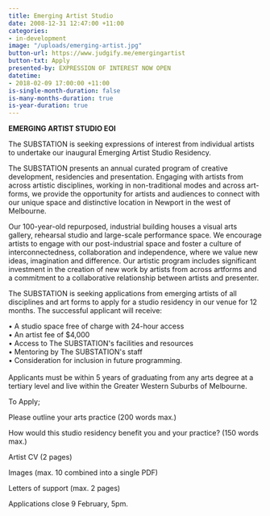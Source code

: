 ```yaml
---
title: Emerging Artist Studio
date: 2008-12-31 12:47:00 +11:00
categories:
- in-development
image: "/uploads/emerging-artist.jpg"
button-url: https://www.judgify.me/emergingartist
button-txt: Apply
presented-by: EXPRESSION OF INTEREST NOW OPEN
datetime:
- 2018-02-09 17:00:00 +11:00
is-single-month-duration: false
is-many-months-duration: true
is-year-duration: true
---
```


**EMERGING ARTIST STUDIO EOI** <br>

The SUBSTATION is seeking expressions of interest from individual artists to undertake our inaugural Emerging Artist Studio Residency. 
<br>

The SUBSTATION presents an annual curated program of creative development, residencies and presentation. Engaging with artists from across artistic disciplines, working in non-traditional modes and across art-forms, we provide the opportunity for artists and audiences to connect with our unique space and distinctive location in Newport in the west of Melbourne. 
<br>

Our 100-year-old repurposed, industrial building houses a visual arts gallery, rehearsal studio and large-scale performance space. We encourage artists to engage with our post-industrial space and foster a culture of interconnectedness, collaboration and independence, where we value new ideas, imagination and difference. Our artistic program includes significant investment in the creation of new work by artists from across artforms and a commitment to a collaborative relationship between artists and presenter.
<br>

The SUBSTATION is seeking applications from emerging artists of all disciplines and art forms to apply for a studio residency in our venue for 12 months. The successful applicant will receive:<br> 

•	A studio space free of charge with 24-hour access <br>
•	An artist fee of $4,000 <br>
•	Access to The SUBSTATION's facilities and resources <br>
•	Mentoring by The SUBSTATION's staff <br>
•	Consideration for inclusion in future programming. <br>
<br>
Applicants must be within 5 years of graduating from any arts degree at a tertiary level and live within the Greater Western Suburbs of Melbourne.

To Apply;

Please outline your arts practice (200 words max.)

How would this studio residency benefit you and your practice? (150 words max.)

Artist CV (2 pages)

Images (max. 10 combined into a single PDF)

Letters of support (max. 2 pages)

Applications close 9 February, 5pm.